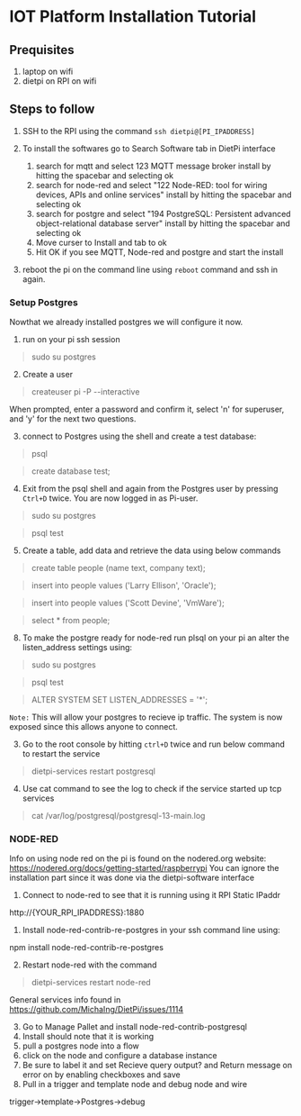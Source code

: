 # IOT Platform Installation Tutorial #

## Prequisites ##
1. laptop on wifi
2. dietpi on RPI on wifi

## Steps to follow ##

1. SSH to the RPI using the command `ssh dietpi@[PI_IPADDRESS]`

2. To install the softwares go to Search Software tab in DietPi interface
   1. search for mqtt and select 123 MQTT message broker install by hitting the spacebar and selecting ok
   2. search for node-red and select "122  Node-RED: tool for wiring devices, APIs and online services" install by hitting the spacebar and selecting ok
   3. search for postgre and  select "194  PostgreSQL: Persistent advanced object-relational database server" install by hitting the spacebar and selecting ok
   3. Move curser to Install and tab to ok 
   4. Hit OK if you see MQTT, Node-red and postgre and start the install
   
3. reboot the pi on the command line using `reboot` command and ssh in again.

### Setup Postgres ###

Nowthat we already installed postgres we will configure it now.

1. run on your pi ssh session

> sudo su postgres

2. Create a user 

> createuser pi -P --interactive

When prompted, enter a password and confirm it, select 'n' for superuser, and 'y' for the next two questions.

3. connect to Postgres using the shell and create a test database:

> psql

>  create database test;

4. Exit from the psql shell and again from the Postgres user by pressing `Ctrl+D` twice. You are now logged in as Pi-user.

> sudo su postgres

> psql test

5. Create a table, add data and retrieve the data using below commands

> create table people (name text, company text);

> insert into people values ('Larry Ellison', 'Oracle');

> insert into people values ('Scott Devine', 'VmWare');

> select * from people;

8. To make the postgre ready for node-red run plsql on your pi an alter the listen_address settings using:

>  sudo su postgres

>  psql test

>  ALTER SYSTEM SET LISTEN_ADDRESSES = '*';

  `Note:` This will allow your postgres to recieve ip traffic.  The system is now exposed since this allows anyone to connect.

  3. Go to the root console by hitting `ctrl+D` twice and run below command to restart the service

> dietpi-services restart postgresql

4. Use cat command to see the log to check if the service started up tcp services

> cat /var/log/postgresql/postgresql-13-main.log

 
### NODE-RED ###

Info on using node red on the pi is found on the nodered.org website: https://nodered.org/docs/getting-started/raspberrypi
You can ignore the installation part since it was done via the dietpi-software interface

1.   Connect to node-red to see that it is running using it RPI Static IPaddr

http://{YOUR_RPI_IPADDRESS}:1880

1. Install node-red-contrib-re-postgres  in your ssh command line using:

npm install node-red-contrib-re-postgres

2. Restart node-red with the command

> dietpi-services restart node-red

General services info found in https://github.com/MichaIng/DietPi/issues/1114

3. Go to Manage Pallet and install  node-red-contrib-postgresql
4. Install should note that it is working
5. pull a postgres node into a flow
6. click on the node and configure a database instance
7. Be sure to label it and set Recieve query output? and Return message on error on by enabling checkboxes and save
8. Pull in a trigger and template node and debug node and wire

trigger->template->Postgres->debug
